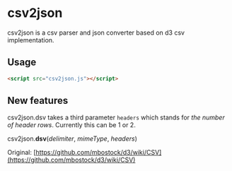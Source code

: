 csv2json
========

csv2json is a csv parser and json converter based on d3 csv implementation.

## Usage

```html
<script src="csv2json.js"></script>
```

## New features

csv2json.dsv takes a third parameter `headers` which stands for *the number of header rows*. Currently this can be 1 or 2.

csv2json.<b>dsv</b>(<i>delimiter</i>, <i>mimeType</i>, <i>headers</i>)

Original: [https://github.com/mbostock/d3/wiki/CSV](https://github.com/mbostock/d3/wiki/CSV)